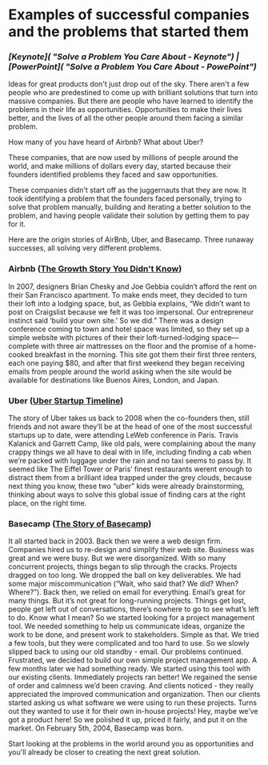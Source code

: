 # Examples of successful companies and the problems that started them

### ***[Keynote]( "Solve a Problem You Care About - Keynote") | [PowerPoint]( "Solve a Problem You Care About - PowePoint")***

Ideas for great products don't just drop out of the sky. There aren't a few people who are predestined to come up with brilliant solutions that turn into massive companies. But there are people who have learned to identify the problems in their life as opportunities. Opportunities to make their lives better, and the lives of all the other people around them facing a similar problem.

How many of you have heard of Airbnb? What about Uber?

These companies, that are now used by millions of people around the world, and make millions of dollars every day, started because their founders identified problems they faced and saw opportunities.

These companies didn't start off as the juggernauts that they are now. It took identifying a problem that the founders faced personally, trying to solve that problem manually, building and iterating a better solution to the problem, and having people validate their solution by getting them to pay for it.

Here are the origin stories of AirBnb, Uber, and Basecamp. Three runaway successes, all solving very different problems.

### Airbnb ([The Growth Story You Didn't Know](https://growthhackers.com/growth-studies/airbnb "Airbnb: The Growth Story You Didn't Know"))
  In 2007, designers Brian Chesky and Joe Gebbia couldn’t afford the rent on their San Francisco apartment. To make ends meet, they decided to turn their loft into a lodging space, but, as Gebbia explains, “We didn’t want to post on Craigslist because we felt it was too impersonal. Our entrepreneur instinct said ‘build your own site.’ So we did.” There was a design conference coming to town and hotel space was limited, so they set up a simple website with pictures of their their loft-turned-lodging space—complete with three air mattresses on the floor and the promise of a home-cooked breakfast in the morning. This site got them their first three renters, each one paying $80, and after that first weekend they began receiving emails from people around the world asking when the site would be available for destinations like Buenos Aires, London, and Japan.
### Uber ([Uber Startup Timeline](http://uberestimate.com/timeline/ "How Uber Started"))
  The story of Uber takes us back to 2008 when the co-founders then, still friends and not aware they’ll be at the head of one of the most successful startups up to date, were attending LeWeb conference in Paris. Travis Kalanick and Garrett Camp, like old pals, were complaining about the many crappy things we all have to deal with in life, including finding a cab when we’re packed with luggage under the rain and no taxi seems to pass by. It seemed like The Eiffel Tower or Paris’ finest restaurants werent enough to distract them from a brilliant idea trapped under the grey clouds, because next thing you know, these two “uber” kids were already brainstorming, thinking about ways to solve this global issue of finding cars at the right place, on the right time.
### Basecamp ([The Story of Basecamp](https://basecamp.com/about/story "The Story of Basecamp"))
  It all started back in 2003. Back then we were a web design firm. Companies hired us to re-design and simplify their web site. Business was great and we were busy. But we were disorganized. With so many concurrent projects, things began to slip through the cracks. Projects dragged on too long. We dropped the ball on key deliverables. We had some major miscommunication (“Wait, who said that? We did? When? Where?”). Back then, we relied on email for everything. Email’s great for many things. But it’s not great for long-running projects. Things get lost, people get left out of conversations, there’s nowhere to go to see what’s left to do. Know what I mean? So we started looking for a project management tool. We needed something to help us communicate ideas, organize the work to be done, and present work to stakeholders. Simple as that. We tried a few tools, but they were complicated and too hard to use. So we slowly slipped back to using our old standby - email. Our problems continued. Frustrated, we decided to build our own simple project management app. A few months later we had something ready. We started using this tool with our existing clients. Immediately projects ran better! We regained the sense of order and calmness we’d been craving. And clients noticed - they really appreciated the improved communication and organization. Then our clients started asking us what software we were using to run these projects. Turns out they wanted to use it for their own in-house projects! Hey, maybe we’ve got a product here! So we polished it up, priced it fairly, and put it on the market. On February 5th, 2004, Basecamp was born.

Start looking at the problems in the world around you as opportunities and you'll already be closer to creating the next great solution.
